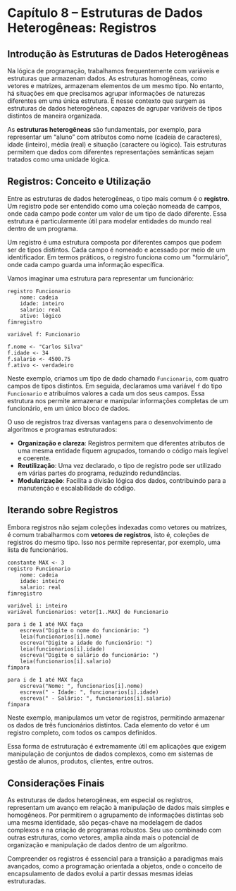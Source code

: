 # Capítulo 8 – Estruturas de Dados Heterogêneas: Registros

## Introdução às Estruturas de Dados Heterogêneas

Na lógica de programação, trabalhamos frequentemente com variáveis e estruturas que armazenam dados. As estruturas homogêneas, como vetores e matrizes, armazenam elementos de um mesmo tipo. No entanto, há situações em que precisamos agrupar informações de naturezas diferentes em uma única estrutura. É nesse contexto que surgem as estruturas de dados heterogêneas, capazes de agrupar variáveis de tipos distintos de maneira organizada.

As **estruturas heterogêneas** são fundamentais, por exemplo, para representar um “aluno” com atributos como nome (cadeia de caracteres), idade (inteiro), média (real) e situação (caractere ou lógico). Tais estruturas permitem que dados com diferentes representações semânticas sejam tratados como uma unidade lógica.

## Registros: Conceito e Utilização

Entre as estruturas de dados heterogêneas, o tipo mais comum é o **registro**. Um registro pode ser entendido como uma coleção nomeada de campos, onde cada campo pode conter um valor de um tipo de dado diferente. Essa estrutura é particularmente útil para modelar entidades do mundo real dentro de um programa.

Um registro é uma estrutura composta por diferentes campos que podem ser de tipos distintos. Cada campo é nomeado e acessado por meio de um identificador. Em termos práticos, o registro funciona como um "formulário", onde cada campo guarda uma informação específica.

Vamos imaginar uma estrutura para representar um funcionário:

```plaintext
registro Funcionario
    nome: cadeia
    idade: inteiro
    salario: real
    ativo: lógico
fimregistro

variável f: Funcionario

f.nome <- "Carlos Silva"
f.idade <- 34
f.salario <- 4500.75
f.ativo <- verdadeiro
```

Neste exemplo, criamos um tipo de dado chamado `Funcionario`, com quatro campos de tipos distintos. Em seguida, declaramos uma variável `f` do tipo `Funcionario` e atribuímos valores a cada um dos seus campos. Essa estrutura nos permite armazenar e manipular informações completas de um funcionário, em um único bloco de dados.

O uso de registros traz diversas vantagens para o desenvolvimento de algoritmos e programas estruturados:

- **Organização e clareza**: Registros permitem que diferentes atributos de uma mesma entidade fiquem agrupados, tornando o código mais legível e coerente.
- **Reutilização**: Uma vez declarado, o tipo de registro pode ser utilizado em várias partes do programa, reduzindo redundâncias.
- **Modularização**: Facilita a divisão lógica dos dados, contribuindo para a manutenção e escalabilidade do código.

## Iterando sobre Registros

Embora registros não sejam coleções indexadas como vetores ou matrizes, é comum trabalharmos com **vetores de registros**, isto é, coleções de registros do mesmo tipo. Isso nos permite representar, por exemplo, uma lista de funcionários.

```portugues
constante MAX <- 3
registro Funcionario
    nome: cadeia
    idade: inteiro
    salario: real
fimregistro

variável i: inteiro
variável funcionarios: vetor[1..MAX] de Funcionario

para i de 1 até MAX faça
    escreva("Digite o nome do funcionário: ")
    leia(funcionarios[i].nome)
    escreva("Digite a idade do funcionário: ")
    leia(funcionarios[i].idade)
    escreva("Digite o salário do funcionário: ")
    leia(funcionarios[i].salario)
fimpara

para i de 1 até MAX faça
    escreva("Nome: ", funcionarios[i].nome)
    escreva(" - Idade: ", funcionarios[i].idade)
    escreva(" - Salário: ", funcionarios[i].salario)
fimpara
```

Neste exemplo, manipulamos um vetor de registros, permitindo armazenar os dados de três funcionários distintos. Cada elemento do vetor é um registro completo, com todos os campos definidos.

Essa forma de estruturação é extremamente útil em aplicações que exigem manipulação de conjuntos de dados complexos, como em sistemas de gestão de alunos, produtos, clientes, entre outros.

## Considerações Finais

As estruturas de dados heterogêneas, em especial os registros, representam um avanço em relação à manipulação de dados mais simples e homogêneos. Por permitirem o agrupamento de informações distintas sob uma mesma identidade, são peças-chave na modelagem de dados complexos e na criação de programas robustos. Seu uso combinado com outras estruturas, como vetores, amplia ainda mais o potencial de organização e manipulação de dados dentro de um algoritmo.

Compreender os registros é essencial para a transição a paradigmas mais avançados, como a programação orientada a objetos, onde o conceito de encapsulamento de dados evolui a partir dessas mesmas ideias estruturadas.